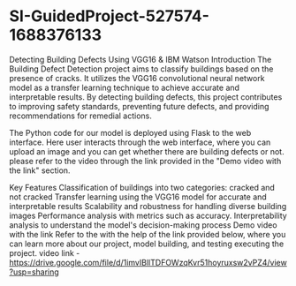 # SI-GuidedProject-527574-1688376133
Detecting Building Defects Using VGG16 &amp; IBM Watson
Introduction
The Building Defect Detection project aims to classify buildings based on the presence of cracks. It utilizes the VGG16 convolutional neural network model as a transfer learning technique to achieve accurate and interpretable results. By detecting building defects, this project contributes to improving safety standards, preventing future defects, and providing recommendations for remedial actions.

The Python code for our model is deployed using Flask to the web interface. Here user interacts through the web interface, where you can upload an image and you can get whether there are building defects or not. please refer to the video through the link provided in the "Demo video with the link" section.

Key Features
Classification of buildings into two categories: cracked and not cracked
Transfer learning using the VGG16 model for accurate and interpretable results
Scalability and robustness for handling diverse building images
Performance analysis with metrics such as accuracy.
Interpretability analysis to understand the model's decision-making process
Demo video with the link
Refer to the with the help of the link provided below, where you can learn more about our project, model building, and testing executing the project. video link - https://drive.google.com/file/d/1imvIBllTDFOWzqKvr51hoyruxsw2vPZ4/view?usp=sharing
